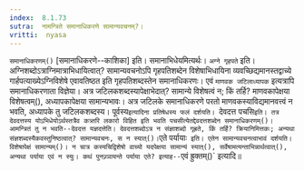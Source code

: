 ```yaml
---
index:  8.1.73
sutra:  नामन्त्रिते समानाधिकरणे सामान्यवचनम्?।
vritti:  nyasa
---
```


`समानाधिकरणम्()` [समानाधिकरणे--काशिका] इति। समानाभिधेयमित्यर्थः। `अग्ने गृहपते` इति। अग्निशब्दोऽत्राग्निमात्राभिधायित्वात्? सामान्यवचनोऽपि गृहपतिशब्देन विशेषाभिधायिना व्यवच्छिद्यमानस्तद्वाच्ये गार्हपत्याख्येऽग्निविशेषे एवावतिष्ठत इति गृहपतिशब्दस्तेन समानाधिकरणः। एवं `माणवक जटिलाध्यापक` इत्यत्रापि समानाधिकरणाता विज्ञेया। अत्र जटिलकशब्दस्यापेक्षाभेदात्? सामान्ये विशेषत्वं न; किं तर्हि? माणवकापेक्षया विशेषत्वम्(), अध्यापकापेक्षया सामान्यभावः। अत्र जटिलके समानाधिकरणे परतो माणवकस्याविद्यमानवत्त्वं न भवति, अध्यापके तु जटिलकशब्दस्य। पूर्वस्य` इत्यादिना प्रतिषेधस्य फलं दर्शयति। 
`देवदत्त पचसि` इति। तत्र देवदत्तस्य योऽभिधेयोऽर्थस्तत्रैव कत्र्तरि लकारो विहित इति भवति पचसीत्येतद्देवदत्तशब्देन समानाधिकरणम्()। आमन्त्रितं तु न भवति--देवदत्त यज्ञदत्तेति। देवदत्तशब्दोऽत्र न संज्ञाशब्दो गृह्रते, किं तर्हि? क्रियानिमित्तकः; अन्यथा संज्ञशब्दस्यैकवस्तुनिष्ठत्वात्? सामान्यवचनः, स न स्यात्()। `एते पर्यायाः` इति। एतेन सामान्यवचनत्वाभावं दर्शयति। विशेषापेक्षं सामान्यम्()। न चात्र कस्यचिद्विशेषो वाच्यो यदपेक्षया सामान्यं स्यात्(), सर्वेषामत्यन्ताभिन्नार्थत्वात्(), अन्यथा पर्याया एवं न स्युः। कथं पुनज्र्ञायन्ते पर्याया एते? इत्याह--`एवं ह्रुक्तम्()` इत्यादि॥
